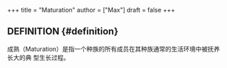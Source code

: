 +++
title = "Maturation"
author = ["Max"]
draft = false
+++

## DEFINITION {#definition}

成熟（Maturation）是指一个种族的所有成员在其种族通常的生活环境中被抚养长大的典
型生长过程。
